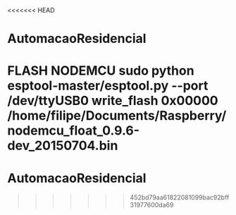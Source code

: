 <<<<<<< HEAD
# AutomacaoResidencial
FLASH NODEMCU
sudo python esptool-master/esptool.py --port /dev/ttyUSB0  write_flash 0x00000 /home/filipe/Documents/Raspberry/nodemcu_float_0.9.6-dev_20150704.bin
=======
# AutomacaoResidencial
>>>>>>> 452bd79aa61822081099bac92bff31977600da69
